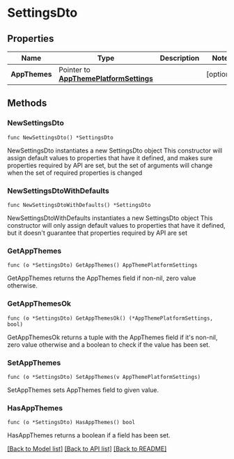 # SettingsDto

## Properties

Name | Type | Description | Notes
------------ | ------------- | ------------- | -------------
**AppThemes** | Pointer to [**AppThemePlatformSettings**](AppThemePlatformSettings.md) |  | [optional] 

## Methods

### NewSettingsDto

`func NewSettingsDto() *SettingsDto`

NewSettingsDto instantiates a new SettingsDto object
This constructor will assign default values to properties that have it defined,
and makes sure properties required by API are set, but the set of arguments
will change when the set of required properties is changed

### NewSettingsDtoWithDefaults

`func NewSettingsDtoWithDefaults() *SettingsDto`

NewSettingsDtoWithDefaults instantiates a new SettingsDto object
This constructor will only assign default values to properties that have it defined,
but it doesn't guarantee that properties required by API are set

### GetAppThemes

`func (o *SettingsDto) GetAppThemes() AppThemePlatformSettings`

GetAppThemes returns the AppThemes field if non-nil, zero value otherwise.

### GetAppThemesOk

`func (o *SettingsDto) GetAppThemesOk() (*AppThemePlatformSettings, bool)`

GetAppThemesOk returns a tuple with the AppThemes field if it's non-nil, zero value otherwise
and a boolean to check if the value has been set.

### SetAppThemes

`func (o *SettingsDto) SetAppThemes(v AppThemePlatformSettings)`

SetAppThemes sets AppThemes field to given value.

### HasAppThemes

`func (o *SettingsDto) HasAppThemes() bool`

HasAppThemes returns a boolean if a field has been set.


[[Back to Model list]](../README.md#documentation-for-models) [[Back to API list]](../README.md#documentation-for-api-endpoints) [[Back to README]](../README.md)


